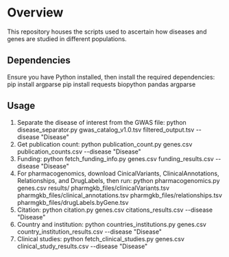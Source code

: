 # Overview
This repository houses the scripts used to ascertain how diseases and genes are studied in different populations.

## Dependencies
Ensure you have Python installed, then install the required dependencies: 
pip install argparse
pip install requests 
biopython 
pandas 
argparse

## Usage
1. Separate the disease of interest from the GWAS file: python disease_separator.py gwas_catalog_v1.0.tsv filtered_output.tsv --disease "Disease"
2. Get publication count: python publication_count.py genes.csv publication_counts.csv --disease "Disease"
3. Funding: python fetch_funding_info.py genes.csv funding_results.csv --disease "Disease"
4. For pharmacogenomics, download CinicalVariants, ClinicalAnnotations, Relationships, and DrugLabels, then run: python pharmacogenomics.py genes.csv results/ pharmgkb_files/clinicalVariants.tsv pharmgkb_files/clinical_annotations.tsv pharmgkb_files/relationships.tsv pharmgkb_files/drugLabels.byGene.tsv
5. Citation: python citation.py genes.csv citations_results.csv --disease "Disease"
6. Country and institution: python countries_institutions.py genes.csv country_institution_results.csv --disease "Disease"
7. Clinical studies: python fetch_clinical_studies.py genes.csv clinical_study_results.csv --disease "Disease"



